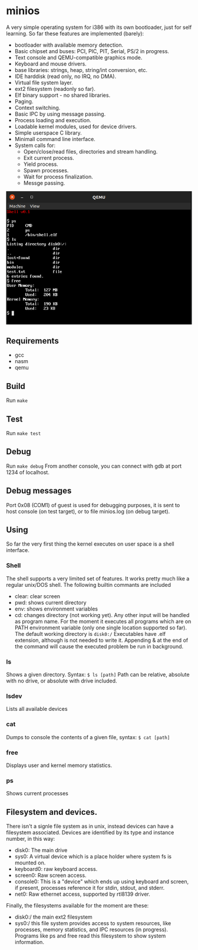 # minios
A very simple operating system for i386 with its own bootloader, just for self learning.
So far these features are implemented (barely):
* bootloader with available memory detection.
* Basic chipset and buses: PCI, PIC, PIT, Serial, PS/2 in progress.
* Text console and QEMU-compatible graphics mode.
* Keyboard and mouse drivers.
* base libraries: strings, heap, string/int conversion, etc.
* IDE harddisk (read only, no IRQ, no DMA).
* Virtual file system layer.
* ext2 filesystem (readonly so far).
* Elf binary support - no shared libraries.
* Paging.
* Context switching.
* Basic IPC by using message passing.
* Process loading and execution.
* Loadable kernel modules, used for device drivers.
* Simple userspace C library.
* Minimall command line interface.
* System calls for:
  * Open/close/read files, directories and stream handling.
  * Exit current process.
  * Yield process.
  * Spawn processes.
  * Wait for process finalization.
  * Messge passing.

![screenshot](screenshot.png)

## Requirements
* gcc
* nasm
* qemu

## Build
Run ```make```

## Test
Run ```make test```

## Debug
Run ```make debug```
From another console, you can connect with gdb at port 1234 of localhost.

## Debug messages
Port 0x08 (COM1) of guest is used for debugging purposes, it is sent to host console (on test target), or to file minios.log (on debug target).

## Using
So far the very first thing the kernel executes on user space is a shell interface.

### Shell
The shell supports a very limited set of features. It works pretty much like a regular unix/DOS shell.
The following builtin commants are included
* clear: clear screen
* pwd: shows current directory
* env: shows environment variables
* cd: changes directory (not working yet).
Any other input will be handled as program name. For the moment it executes all programs which are on PATH environment variable (only one single location supported so far).
The default working directory is ```disk0:/```
Executables have .elf extension, although is not needed to write it.
Appending & at the end of the command will cause the executed problem be run in background.

### ls
Shows a given directory.
Syntax:
```$ ls [path]```
Path can be relative, absolute with no drive, or absolute with drive included.

### lsdev
Lists all available devices

### cat
Dumps to console the contents of a given file, syntax:
```$ cat [path]```

### free
Displays user and kernel memory statistics.

### ps
Shows current processes

## Filesystem and devices.
There isn't a signle file system as in unix, instead devices can have a filesystem associated.
Devices are identified by its type and instance number, in this way:

* disk0: The main drive
* sys0: A virtual device which is a place holder where system fs is mounted on.
* keyboard0: raw keyboard access.
* screen0: Raw screen access.
* console0: This is a "device" which ends up using keyboard and screen, if present, processes reference it for stdin, stdout, and stderr.
* net0: Raw ethernet access, supported by rtl8139 driver.

Finally, the filesystems available for the moment are these:

* disk0:/ the main ext2 filesystem
* sys0:/ this file system provides access to system resources, like processes, memory statistics, and IPC resources (in progress). Programs like ps and free read this filesystem to show system information.


